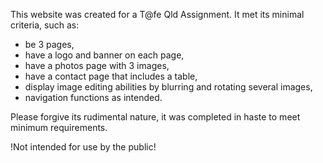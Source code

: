 This website was created for a T@fe Qld Assignment.  It met its minimal criteria, such as: 
  - be 3 pages,
  - have a logo and banner on each page,
  - have a photos page with 3 images,
  - have a contact page that includes a table,
  - display image editing abilities by blurring and rotating several images,
  - navigation functions as intended.

Please forgive its rudimental nature, it was completed in haste to meet minimum requirements.  

!Not intended for use by the public!
